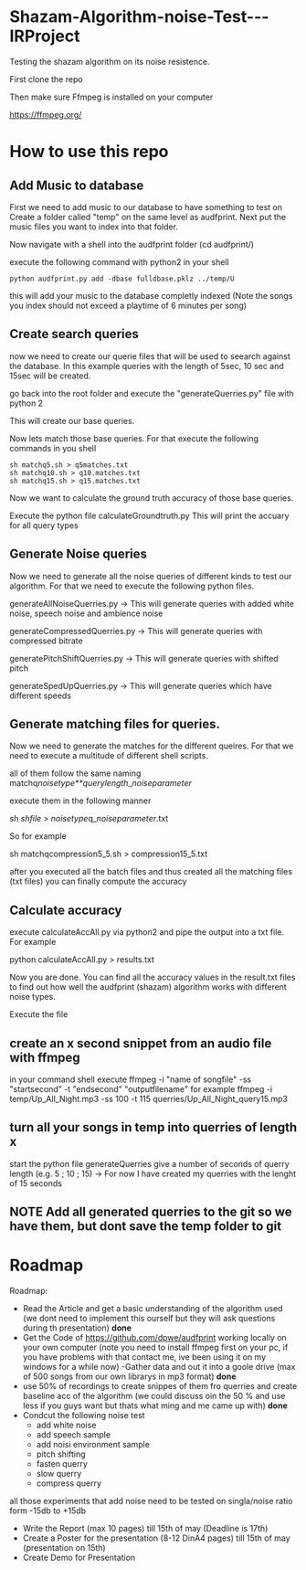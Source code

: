 # Shazam-Algorithm-noise-Test---IRProject
Testing the shazam algorithm on its noise resistence.

First clone the repo

Then make sure Ffmpeg is installed on your computer

https://ffmpeg.org/

# How to use this repo

## Add Music to database

First we need to add music to our database to have something to test on
Create a folder called "temp" on the same level as audfprint.
Next put the music files you want to index into that folder.

Now navigate with a shell into the audfprint folder (cd audfprint/)

execute the following command with python2 in your shell

```shell
python audfprint.py add -dbase fulldbase.pklz ../temp/Ü
```

this will add your music to the database completly indexed
(Note the songs you index should not exceed a playtime of 6 minutes per song)

## Create search queries

now we need to create our querie files that will be used to seearch against the database. In this example queries with the length of 5sec, 10 sec and 15sec will be created.

go back into the root folder and execute the "generateQuerries.py" file with python 2

This will create our base queries.

Now lets match those base queries. For that execute the following commands in you shell
```shell
sh matchq5.sh > q5matches.txt
sh matchq10.sh > q10.matches.txt
sh matchq15.sh > q15.matches.txt
```

Now we want to calculate the ground truth accuracy of those base queries.

Execute the python file calculateGroundtruth.py
This will print the accuary for all query types

## Generate Noise queries

Now we need to generate all the noise queries of different kinds to test our algorithm. For that we need to execute the following python files.

generateAllNoiseQuerries.py
-> This will generate queries with added white noise, speech noise and ambience noise

generateCompressedQuerries.py
-> This will generate queries with compressed bitrate

generatePitchShiftQuerries.py
-> This will generate queries with shifted pitch

generateSpedUpQuerries.py
-> This will generate queries which have different speeds

## Generate matching files for queries.

Now we need to generate the matches for the different queires. For that we need to execute a multitude of different shell scripts.

all of them follow the same naming
matchq*noisetype**querylength*_*noiseparameter*

execute them in the following manner

sh *shfile* > *noisetype*q_*noiseparameter*.txt

So for example

sh matchqcompression5_5.sh > compression15_5.txt

after you executed all the batch files and thus created all the matching files (txt files) you can finally compute the accuracy

## Calculate accuracy

execute calculateAccAll.py via python2 and pipe the output into a txt file. For example

python calculateAccAll.py > results.txt

Now you are done.
You can find all the accuracy values in the result.txt files to find out how well the audfprint (shazam) algorithm works with different noise types.










Execute the file

## create an x second snippet from an audio file with ffmpeg
in your command shell execute
ffmpeg -i "name of songfile" -ss "startsecond" -t "endsecond" "outputfilename"
for example
ffmpeg -i temp/Up_All_Night.mp3 -ss 100 -t 115 querries/Up_All_Night_query15.mp3

## turn all your songs in temp into querries of length x
start the python file generateQuerries
give a number of seconds of querry length (e.g. 5 ; 10 ; 15)
-> For now I have created my querries with the lenght of 15 seconds

## **NOTE** Add all generated querries to the git so we have them, but dont save the temp folder to git


# Roadmap
Roadmap:

- Read the Article and get a basic understanding of the algorithm used (we dont need to implement this ourself but they will ask questions during th presentation) **done**
- Get the Code of https://github.com/dpwe/audfprint working locally on your own computer (note you need to install ffmpeg first on your pc, if you have problems with that contact me, ive been using it on my windows for a while now)
-Gather data and out it into a goole drive (max of 500 songs from our own librarys in mp3 format) **done**
- use 50% of recordings to create snippes of them fro querries and create baseline acc of the algorithm (we could discuss oin the 50 % and use less if you guys want but thats what ming and me came up with) **done**
- Condcut the following noise test
	+ add white noise
	+ add speech sample
	+ add noisi environment sample
	+ pitch shifting
	+ fasten querry
	+ slow querry
	+ compress querry

all those experiments that add noise need to be tested on singla/noise ratio form -15db to +15db

- Write the Report (max 10 pages) till 15th of may (Deadline is 17th)
- Create a Poster for the presentation (8-12 DinA4 pages) till 15th of may (presentation on 15th)
- Create Demo for Presentation
